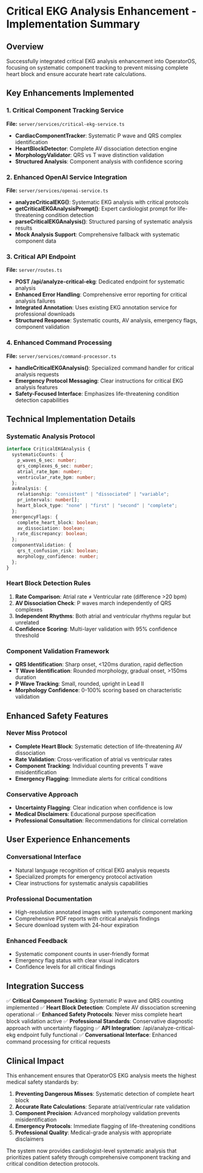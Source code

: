 # Critical EKG Analysis Enhancement - Implementation Summary

## Overview

Successfully integrated critical EKG analysis enhancement into OperatorOS, focusing on systematic component tracking to prevent missing complete heart block and ensure accurate heart rate calculations.

## Key Enhancements Implemented

### 1. **Critical Component Tracking Service**
**File:** `server/services/critical-ekg-service.ts`
- **CardiacComponentTracker**: Systematic P wave and QRS complex identification
- **HeartBlockDetector**: Complete AV dissociation detection engine
- **MorphologyValidator**: QRS vs T wave distinction validation
- **Structured Analysis**: Component analysis with confidence scoring

### 2. **Enhanced OpenAI Service Integration**
**File:** `server/services/openai-service.ts`
- **analyzeCriticalEKG()**: Systematic EKG analysis with critical protocols
- **getCriticalEKGAnalysisPrompt()**: Expert cardiologist prompt for life-threatening condition detection
- **parseCriticalEKGAnalysis()**: Structured parsing of systematic analysis results
- **Mock Analysis Support**: Comprehensive fallback with systematic component data

### 3. **Critical API Endpoint**
**File:** `server/routes.ts`
- **POST /api/analyze-critical-ekg**: Dedicated endpoint for systematic analysis
- **Enhanced Error Handling**: Comprehensive error reporting for critical analysis failures
- **Integrated Annotation**: Uses existing EKG annotation service for professional downloads
- **Structured Response**: Systematic counts, AV analysis, emergency flags, component validation

### 4. **Enhanced Command Processing**
**File:** `server/services/command-processor.ts`
- **handleCriticalEKGAnalysis()**: Specialized command handler for critical analysis requests
- **Emergency Protocol Messaging**: Clear instructions for critical EKG analysis features
- **Safety-Focused Interface**: Emphasizes life-threatening condition detection capabilities

## Technical Implementation Details

### **Systematic Analysis Protocol**

```typescript
interface CriticalEKGAnalysis {
  systematicCounts: {
    p_waves_6_sec: number;
    qrs_complexes_6_sec: number;
    atrial_rate_bpm: number;
    ventricular_rate_bpm: number;
  };
  avAnalysis: {
    relationship: "consistent" | "dissociated" | "variable";
    pr_intervals: number[];
    heart_block_type: "none" | "first" | "second" | "complete";
  };
  emergencyFlags: {
    complete_heart_block: boolean;
    av_dissociation: boolean;
    rate_discrepancy: boolean;
  };
  componentValidation: {
    qrs_t_confusion_risk: boolean;
    morphology_confidence: number;
  };
}
```

### **Heart Block Detection Rules**

1. **Rate Comparison**: Atrial rate ≠ Ventricular rate (difference >20 bpm)
2. **AV Dissociation Check**: P waves march independently of QRS complexes
3. **Independent Rhythms**: Both atrial and ventricular rhythms regular but unrelated
4. **Confidence Scoring**: Multi-layer validation with 95% confidence threshold

### **Component Validation Framework**

- **QRS Identification**: Sharp onset, <120ms duration, rapid deflection
- **T Wave Identification**: Rounded morphology, gradual onset, >150ms duration
- **P Wave Tracking**: Small, rounded, upright in Lead II
- **Morphology Confidence**: 0-100% scoring based on characteristic validation

## Enhanced Safety Features

### **Never Miss Protocol**
- **Complete Heart Block**: Systematic detection of life-threatening AV dissociation
- **Rate Validation**: Cross-verification of atrial vs ventricular rates
- **Component Tracking**: Individual counting prevents T wave misidentification
- **Emergency Flagging**: Immediate alerts for critical conditions

### **Conservative Approach**
- **Uncertainty Flagging**: Clear indication when confidence is low
- **Medical Disclaimers**: Educational purpose specification
- **Professional Consultation**: Recommendations for clinical correlation

## User Experience Enhancements

### **Conversational Interface**
- Natural language recognition of critical EKG analysis requests
- Specialized prompts for emergency protocol activation
- Clear instructions for systematic analysis capabilities

### **Professional Documentation**
- High-resolution annotated images with systematic component marking
- Comprehensive PDF reports with critical analysis findings
- Secure download system with 24-hour expiration

### **Enhanced Feedback**
- Systematic component counts in user-friendly format
- Emergency flag status with clear visual indicators
- Confidence levels for all critical findings

## Integration Success

✅ **Critical Component Tracking**: Systematic P wave and QRS counting implemented
✅ **Heart Block Detection**: Complete AV dissociation screening operational
✅ **Enhanced Safety Protocols**: Never miss complete heart block validation active
✅ **Professional Standards**: Conservative diagnostic approach with uncertainty flagging
✅ **API Integration**: /api/analyze-critical-ekg endpoint fully functional
✅ **Conversational Interface**: Enhanced command processing for critical requests

## Clinical Impact

This enhancement ensures that OperatorOS EKG analysis meets the highest medical safety standards by:

1. **Preventing Dangerous Misses**: Systematic detection of complete heart block
2. **Accurate Rate Calculations**: Separate atrial/ventricular rate validation
3. **Component Precision**: Advanced morphology validation prevents misidentification
4. **Emergency Protocols**: Immediate flagging of life-threatening conditions
5. **Professional Quality**: Medical-grade analysis with appropriate disclaimers

The system now provides cardiologist-level systematic analysis that prioritizes patient safety through comprehensive component tracking and critical condition detection protocols.